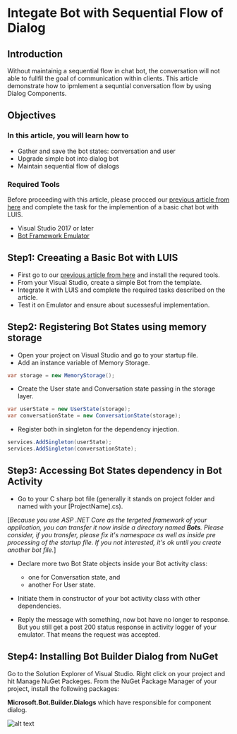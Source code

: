 # Integate Bot with Sequential Flow of Dialog

## Introduction

Without maintainig a sequential flow in chat bot, the conversation will not able to fullfil the goal of communication within clients. This article demonstrate how to ipmlement a sequntial conversation flow by using Dialog Components.

## Objectives

### In this article, you will learn how to

* Gather and save the bot states: conversation and user
* Upgrade simple bot into dialog bot
* Maintain sequential flow of dialogs

### Required Tools

Before proceeding with this article, please procced our [previous article from here](https://github.com/mahedee/Articles/blob/master/how-to-AI-Bot-With-LUIS.md) and complete the task for the implemention of a basic chat bot with LUIS.

* Visual Studio 2017 or later
* [Bot Framework Emulator](https://github.com/Microsoft/BotFramework-Emulator/releases/tag/v4.7.0)

## Step1: Creeating a Basic Bot with LUIS

* First go to our [previous article from here](https://github.com/mahedee/Articles/blob/master/how-to-AI-Bot-With-LUIS.md) and install the requred tools.
* From your Visual Studio, create a simple Bot from the template.
* Integrate it with LUIS and complete the required tasks described on the article.
* Test it on Emulator and ensure about sucessesful implementation.

## Step2: Registering Bot States using memory storage

* Open your project on Visual Studio and go to your startup file.
* Add an instance variable of Memory Storage.

```C#
var storage = new MemoryStorage();
```

* Create the User state and Conversation state passing in the storage layer.

```C#
var userState = new UserState(storage);
var conversationState = new ConversationState(storage);
```

* Register both in singleton for the dependency injection.

```C#
services.AddSingleton(userState);
services.AddSingleton(conversationState);
```

## Step3: Accessing Bot States dependency in Bot Activity

* Go to your C sharp bot file (generally it stands on project folder and named with your [ProjectName].cs).

[_Because you use ASP .NET Core as the tergeted framework of your application, you can transfer it now inside a directory named __Bots__. Please consider, if you transfer, please fix it's namespace as well as inside pre processing of the startup file. If you not interested, it's ok until you create another bot file._]

* Declare more two Bot State objects inside your Bot activity class:
  * one for Conversation state, and
  * another For User state.
* Initiate them in constructor of your bot activity class with other dependencies.

* Reply the message with something, now bot have no longer to response. But you still get a post 200 status response in activity logger of your emulator. That means the request was accepted.

## Step4: Installing Bot Builder Dialog from NuGet

Go to the Solution Explorer of Visual Studio. Right click on your project and hit Manage NuGet Packeges. From the NuGet Package Manager of your project, install the following packages:

__Microsoft.Bot.Builder.Dialogs__ which have responsible for component dialog.
 
![alt text](https://github.com/mahedee/Articles/raw/master/img/BOT007.png "NuGet Packege Selector V2")
